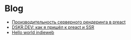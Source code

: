 # Blog

- [Производительность серверного рендеринга в preact](/2020-01-15/README.md)
- [DSKR.DEV: как я пришёл к preact и SSR](/2020-01-07/README.md)
- [Hello world indieweb](/2019-12-16/README.md)
